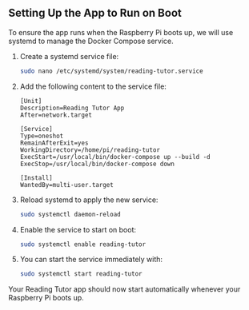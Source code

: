 
## Setting Up the App to Run on Boot

To ensure the app runs when the Raspberry Pi boots up, we will use systemd to manage the Docker Compose service.

1. Create a systemd service file:
    ```bash
    sudo nano /etc/systemd/system/reading-tutor.service
    ```

2. Add the following content to the service file:
    ```
    [Unit]
    Description=Reading Tutor App
    After=network.target

    [Service]
    Type=oneshot
    RemainAfterExit=yes
    WorkingDirectory=/home/pi/reading-tutor
    ExecStart=/usr/local/bin/docker-compose up --build -d
    ExecStop=/usr/local/bin/docker-compose down

    [Install]
    WantedBy=multi-user.target
    ```

3. Reload systemd to apply the new service:
    ```bash
    sudo systemctl daemon-reload
    ```

4. Enable the service to start on boot:
    ```bash
    sudo systemctl enable reading-tutor
    ```

5. You can start the service immediately with:
    ```bash
    sudo systemctl start reading-tutor
    ```

Your Reading Tutor app should now start automatically whenever your Raspberry Pi boots up.
